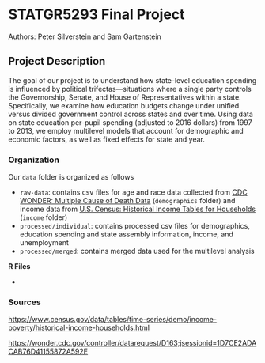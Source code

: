# STATGR5293 Final Project

Authors: Peter Silverstein and Sam Gartenstein

## Project Description

The goal of our project is to understand how state-level education spending is influenced by political trifectas—situations where a single party controls the Governorship, Senate, and House of Representatives within a state. Specifically, we examine how education budgets change under unified versus divided government control across states and over time. Using data on state education per-pupil spending (adjusted to 2016 dollars) from 1997 to 2013, we employ multilevel models that account for demographic and economic factors, as well as fixed effects for state and year.

### Organization

Our `data` folder is organized as follows

  - `raw-data`: contains csv files for age and race data collected from [CDC WONDER: Multiple Cause of Death Data](https://wonder.cdc.gov/controller/datarequest/D163;jsessionid=1D7CE2ADACAB76D41155872A592E) (`demographics` folder) and income data from [U.S. Census: Historical Income Tables for Households](https://www.census.gov/data/tables/time-series/demo/income-poverty/historical-income-households.html) (`income` folder)
  - `processed/individual`: contains processed csv files for demographics, education spending and state assembly information, income, and unemployment
  - `processed/merged`: contains merged data used for the multilevel analysis

 **R Files**

 - 



### Sources

https://www.census.gov/data/tables/time-series/demo/income-poverty/historical-income-households.html

https://wonder.cdc.gov/controller/datarequest/D163;jsessionid=1D7CE2ADACAB76D41155872A592E
